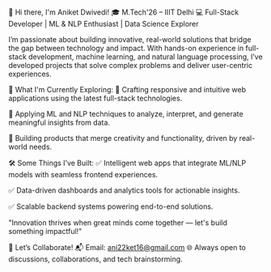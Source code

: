 👋 Hi there, I'm Aniket Dwivedi!
🎓 M.Tech'26 – IIIT Delhi
💻 Full-Stack Developer | ML & NLP Enthusiast | Data Science Explorer

I’m passionate about building innovative, real-world solutions that bridge the gap between technology and impact. With hands-on experience in full-stack development, machine learning, and natural language processing, I’ve developed projects that solve complex problems and deliver user-centric experiences.

🚀 What I'm Currently Exploring:
🔧 Crafting responsive and intuitive web applications using the latest full-stack technologies.

🤖 Applying ML and NLP techniques to analyze, interpret, and generate meaningful insights from data.

🧠 Building products that merge creativity and functionality, driven by real-world needs.

🛠️ Some Things I’ve Built:
✅ Intelligent web apps that integrate ML/NLP models with seamless frontend experiences.

✅ Data-driven dashboards and analytics tools for actionable insights.

✅ Scalable backend systems powering end-to-end solutions.

"Innovation thrives when great minds come together — let's build something impactful!"

🤝 Let’s Collaborate!
📬 Email: ani22ket16@gmail.com
🌐 Always open to discussions, collaborations, and tech brainstorming.
